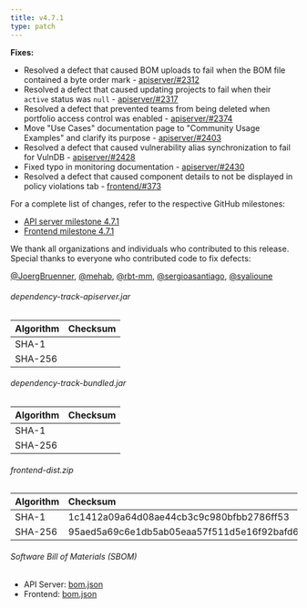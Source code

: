 ```yaml
---
title: v4.7.1
type: patch
---
```


**Fixes:**

* Resolved a defect that caused BOM uploads to fail when the BOM file contained a byte order mark - [apiserver/#2312]
* Resolved a defect that caused updating projects to fail when their `active` status was `null` - [apiserver/#2317]
* Resolved a defect that prevented teams from being deleted when portfolio access control was enabled - [apiserver/#2374]
* Move "Use Cases" documentation page to "Community Usage Examples" and clarify its purpose - [apiserver/#2403]
* Resolved a defect that caused vulnerability alias synchronization to fail for VulnDB - [apiserver/#2428]
* Fixed typo in monitoring documentation - [apiserver/#2430]
* Resolved a defect that caused component details to not be displayed in policy violations tab - [frontend/#373]

For a complete list of changes, refer to the respective GitHub milestones:

* [API server milestone 4.7.1](https://github.com/DependencyTrack/dependency-track/milestone/31?closed=1)
* [Frontend milestone 4.7.1](https://github.com/DependencyTrack/frontend/milestone/13?closed=1)

We thank all organizations and individuals who contributed to this release.  
Special thanks to everyone who contributed code to fix defects:

[@JoergBruenner], [@mehab], [@rbt-mm], [@sergioasantiago], [@syalioune]

###### dependency-track-apiserver.jar

| Algorithm | Checksum |
|:----------|:---------|
| SHA-1     |          |
| SHA-256   |          |

###### dependency-track-bundled.jar

| Algorithm | Checksum |
|:----------|:---------|
| SHA-1     |          |
| SHA-256   |          |

###### frontend-dist.zip

| Algorithm | Checksum                                                         |
|:----------|:-----------------------------------------------------------------|
| SHA-1     | 1c1412a09a64d08ae44cb3c9c980bfbb2786ff53                         |
| SHA-256   | 95aed5a69c6e1db5ab05eaa57f511d5e16f92bafd67839be63f136ea78e11252 |


###### Software Bill of Materials (SBOM)

* API Server: [bom.json](https://github.com/DependencyTrack/dependency-track/releases/download/4.7.1/bom.json)
* Frontend: [bom.json](https://github.com/DependencyTrack/frontend/releases/download/4.7.1/bom.json)

[apiserver/#2312]: https://github.com/DependencyTrack/dependency-track/issues/2312
[apiserver/#2317]: https://github.com/DependencyTrack/dependency-track/issues/2317
[apiserver/#2374]: https://github.com/DependencyTrack/dependency-track/issues/2374
[apiserver/#2403]: https://github.com/DependencyTrack/dependency-track/pull/2403
[apiserver/#2428]: https://github.com/DependencyTrack/dependency-track/pull/2428
[apiserver/#2430]: https://github.com/DependencyTrack/dependency-track/pull/2430

[frontend/#373]: https://github.com/DependencyTrack/frontend/issues/373

[@JoergBruenner]: https://github.com/JoergBruenner
[@mehab]: https://github.com/mehab
[@rbt-mm]: https://github.com/rbt-mm
[@sergioasantiago]: https://github.com/sergioasantiago
[@syalioune]: https://github.com/syalioune